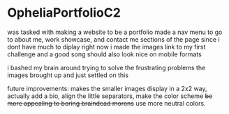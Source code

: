 # OpheliaPortfolioC2
was tasked with making a website to be a portfolio
made a nav menu to go to about me, work showcase, and contact me sections of the page
since i dont have much to diplay right now i made the images link to my first challenge and a good song
should also look nice on mobile formats

i bashed my brain around trying to solve the frustrating problems the images brought up and just settled on this

future improvements: makes the smaller images display in a 2x2 way, actually add a bio, align the little separators, make the color scheme ~~be more appealing to boring braindead morons~~ use more neutral colors.
